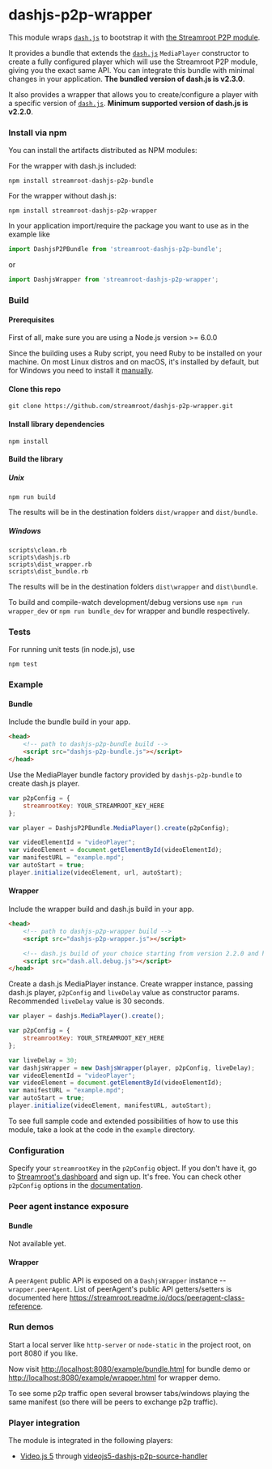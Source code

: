 # dashjs-p2p-wrapper

This module wraps [`dash.js`](https://github.com/Dash-Industry-Forum/dash.js) to bootstrap it with [the Streamroot P2P module](http://streamroot.io).

It provides a bundle that extends the [`dash.js`](https://github.com/Dash-Industry-Forum/dash.js) `MediaPlayer` constructor to create a fully configured player which will use the Streamroot P2P module, giving you the exact same API.
You can integrate this bundle with minimal changes in your application. **The bundled version of dash.js is v2.3.0**.

It also provides a wrapper that allows you to create/configure a player with a specific version of [`dash.js`](https://github.com/Dash-Industry-Forum/dash.js). **Minimum supported version of dash.js is v2.2.0**.

### Install via npm
You can install the artifacts distributed as NPM modules:

For the wrapper with dash.js included:

```
npm install streamroot-dashjs-p2p-bundle
```

For the wrapper without dash.js:

```
npm install streamroot-dashjs-p2p-wrapper
```

In your application import/require the package you want to use as in the example like

```javascript
import DashjsP2PBundle from 'streamroot-dashjs-p2p-bundle';
```

or

```javascript
import DashjsWrapper from 'streamroot-dashjs-p2p-wrapper';
```

### Build

#### Prerequisites

First of all, make sure you are using a Node.js version >= 6.0.0

Since the building uses a Ruby script, you need Ruby to be installed on your machine. On most Linux distros and on macOS, it's installed by default, but for Windows you need to install it [manually](https://www.ruby-lang.org/en/).

#### Clone this repo

```
git clone https://github.com/streamroot/dashjs-p2p-wrapper.git
```

#### Install library dependencies

```
npm install
```

#### Build the library

##### Unix

```
npm run build
```

The results will be in the destination folders `dist/wrapper` and `dist/bundle`.

##### Windows

```
scripts\clean.rb
scripts\dashjs.rb
scripts\dist_wrapper.rb
scripts\dist_bundle.rb
```

The results will be in the destination folders `dist\wrapper` and `dist\bundle`.

To build and compile-watch development/debug versions use ```npm run wrapper_dev``` or ```npm run bundle_dev``` for wrapper and bundle respectively.

### Tests

For running unit tests (in node.js), use

```
npm test
```

### Example

#### Bundle

Include the bundle build in your app.

```html
<head>
    <!-- path to dashjs-p2p-bundle build -->
    <script src="dashjs-p2p-bundle.js"></script>
</head>
```

Use the MediaPlayer bundle factory provided by `dashjs-p2p-bundle` to create dash.js player.

```javascript
var p2pConfig = {
    streamrootKey: YOUR_STREAMROOT_KEY_HERE
};

var player = DashjsP2PBundle.MediaPlayer().create(p2pConfig);

var videoElementId = "videoPlayer";
var videoElement = document.getElementById(videoElementId);
var manifestURL = "example.mpd";
var autoStart = true;
player.initialize(videoElement, url, autoStart);
```

#### Wrapper

Include the wrapper build and dash.js build in your app.

```html
<head>
    <!-- path to dashjs-p2p-wrapper build -->
    <script src="dashjs-p2p-wrapper.js"></script>

    <!-- dash.js build of your choice starting from version 2.2.0 and higher -->
    <script src="dash.all.debug.js"></script>
</head>
```

Create a dash.js MediaPlayer instance. Create wrapper instance, passing dash.js player, `p2pConfig` and `liveDelay` value as constructor params. Recommended `liveDelay` value is 30 seconds.

```javascript
var player = dashjs.MediaPlayer().create();

var p2pConfig = {
    streamrootKey: YOUR_STREAMROOT_KEY_HERE
};

var liveDelay = 30;
var dashjsWrapper = new DashjsWrapper(player, p2pConfig, liveDelay);
var videoElementId = "videoPlayer";
var videoElement = document.getElementById(videoElementId);
var manifestURL = "example.mpd";
var autoStart = true;
player.initialize(videoElement, manifestURL, autoStart);
```

To see full sample code and extended possibilities of how to use this module, take a look at the code in the `example` directory.

### Configuration

Specify your `streamrootKey` in the `p2pConfig` object. If you don't have it, go to [Streamroot's dashboard](http://dashboard.streamroot.io/) and sign up. It's free. You can check other `p2pConfig` options in the [documentation](https://streamroot.readme.io/docs/p2p-config).

### Peer agent instance exposure

#### Bundle

Not available yet.

#### Wrapper

A `peerAgent` public API is exposed on a `DashjsWrapper` instance -- `wrapper.peerAgent`.
List of peerAgent's public API getters/setters is documented here https://streamroot.readme.io/docs/peeragent-class-reference.

### Run demos

Start a local server like `http-server` or `node-static` in the project root, on port 8080 if you like.

Now visit <http://localhost:8080/example/bundle.html> for bundle demo or <http://localhost:8080/example/wrapper.html> for wrapper demo.

To see some p2p traffic open several browser tabs/windows playing the same manifest (so there will be peers to exchange p2p traffic).

### Player integration

The module is integrated in the following players:

* [Video.js 5](https://github.com/videojs/video.js/) through [videojs5-dashjs-p2p-source-handler](https://github.com/streamroot/videojs5-dashjs-p2p-source-handler)
